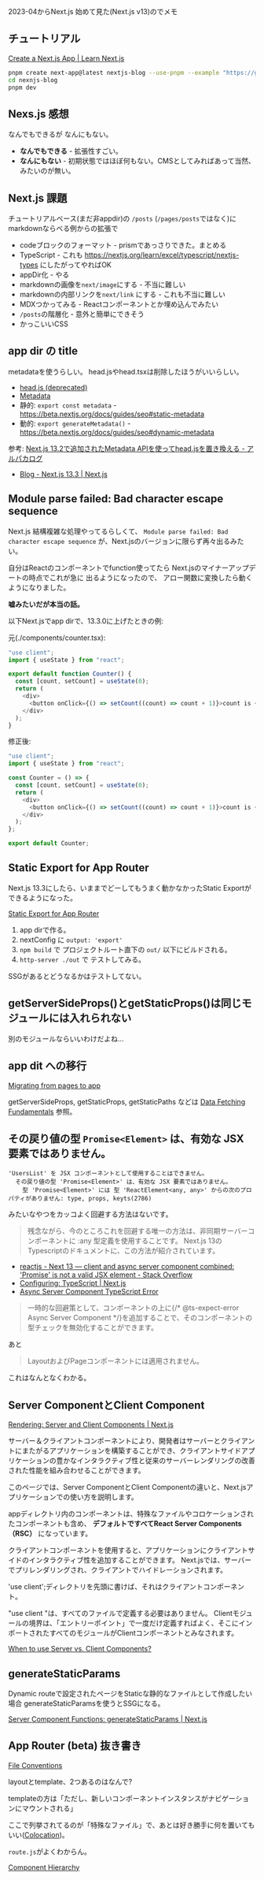 2023-04からNext.js 始めて見た(Next.js v13)のでメモ

## チュートリアル

[Create a Next.js App | Learn Next.js](https://nextjs.org/learn/basics/create-nextjs-app)

```bash
pnpm create next-app@latest nextjs-blog --use-pnpm --example "https://github.com/vercel/next-learn/tree/master/basics/learn-starter"
cd nexnjs-blog
pnpm dev
```

## Nexs.js 感想

なんでもできるが
なんにもない。

- **なんでもできる** - 拡張性すごい。
- **なんにもない** - 初期状態ではほぼ何もない。CMSとしてみればあって当然、みたいのが無い。


## Next.js 課題

チュートリアルベース(まだ非appdir)の
`/posts` (`/pages/posts`ではなく)にmarkdownならべる例からの拡張で

- codeブロックのフォーマット - prismであっさりできた。まとめる
- TypeScript - これも https://nextjs.org/learn/excel/typescript/nextjs-types にしたがってやればOK
- appDir化 - やる
- markdownの画像を`next/image`にする - 不当に難しい
- markdownの内部リンクを`next/link` にする - これも不当に難しい
- MDXつかってみる - Reactコンポーネントとか埋め込んでみたい
- `/posts`の階層化 - 意外と簡単にできそう
- かっこいいCSS

## app dir の title

metadataを使うらしい。
head.jsやhead.tsxは削除したほうがいいらしい。

- [head\.js \(deprecated\)](https://beta.nextjs.org/docs/api-reference/file-conventions/head)
- [Metadata](https://beta.nextjs.org/docs/api-reference/metadata)
- 静的: `export const metadata` - https://beta.nextjs.org/docs/guides/seo#static-metadata
- 動的: `export generateMetadata()` - https://beta.nextjs.org/docs/guides/seo#dynamic-metadata

参考: [Next.js 13.2で追加されたMetadata APIを使ってhead.jsを置き換える - アルパカログ](https://alpacat.com/blog/nextjs132-metadata-api/)

- [Blog - Next.js 13.3 | Next.js](https://nextjs.org/blog/next-13-3#file-based-metadata-api)


## Module parse failed: Bad character escape sequence

Next.js 結構複雑な処理やってるらしくて、
`Module parse failed: Bad character escape sequence`
が、Next.jsのバージョンに限らず再々出るみたい。

自分はReactのコンポーネントでfunction使ってたら
Next.jsのマイナーアップデートの時点でこれが急に
出るようになったので、
アロー関数に変換したら動くようになりました。

**嘘みたいだが本当の話。**

以下Next.jsでapp dirで、13.3.0に上げたときの例:

元(./components/counter.tsx):
```typescript
"use client";
import { useState } from "react";

export default function Counter() {
  const [count, setCount] = useState(0);
  return (
    <div>
      <button onClick={() => setCount((count) => count + 1)}>count is {count}</button>
    </div>
  );
}
```

修正後:
```typescript
"use client";
import { useState } from "react";

const Counter = () => {
  const [count, setCount] = useState(0);
  return (
    <div>
      <button onClick={() => setCount((count) => count + 1)}>count is {count}</button>
    </div>
  );
};

export default Counter;
```


## Static Export for App Router

Next.js 13.3にしたら、いままでどーしてもうまく動かなかったStatic Exportができるようになった。

[Static Export for App Router](https://nextjs.org/blog/next-13-3#static-export-for-app-router)

1. app dirで作る。
2. nextConfig に `output: 'export'`
3. `npm build` で プロジェクトルート直下の `out/` 以下にビルドされる。
4. `http-server ./out` で テストしてみる。

SSGがあるとどうなるかはテストしてない。


## getServerSideProps()とgetStaticProps()は同じモジュールには入れられない

別のモジュールならいいわけだよね...


## app dit への移行

[Migrating from pages to app](https://beta.nextjs.org/docs/upgrade-guide#migrating-from-pages-to-app)

getServerSideProps, getStaticProps, getStaticPaths などは
[Data Fetching Fundamentals](https://beta.nextjs.org/docs/data-fetching/fundamentals)
参照。


## その戻り値の型 `Promise<Element>` は、有効な JSX 要素ではありません。

```
'UsersList' を JSX コンポーネントとして使用することはできません。
  その戻り値の型 'Promise<Element>' は、有効な JSX 要素ではありません。
    型 'Promise<Element>' には 型 'ReactElement<any, any>' からの次のプロパティがありません: type, props, keyts(2786)
```

みたいなやつをカッコよく回避する方法はないです。

> 残念ながら、今のところこれを回避する唯一の方法は、非同期サーバーコンポーネントに :any 型定義を使用することです。
> Next.js 13のTypescriptのドキュメントに、この方法が紹介されています。

- [reactjs \- Next 13 — client and async server component combined: 'Promise<Element>' is not a valid JSX element \- Stack Overflow](https://stackoverflow.com/questions/75497449/next-13-client-and-async-server-component-combined-promiseelement-is-not)
- [Configuring: TypeScript \| Next\.js](https://beta.nextjs.org/docs/configuring/typescript)
- [Async Server Component TypeScript Error](https://beta.nextjs.org/docs/configuring/typescript#async-server-component-typescript-error)


> 一時的な回避策として、コンポーネントの上に{/* @ts-expect-error Async Server Component */}を追加することで、そのコンポーネントの型チェックを無効化することができます。

あと

> LayoutおよびPageコンポーネントには適用されません。

これはなんとなくわかる。


## Server ComponentとClient Component

[Rendering: Server and Client Components | Next.js](https://beta.nextjs.org/docs/rendering/server-and-client-components)

サーバー＆クライアントコンポーネントにより、開発者はサーバーとクライアントにまたがるアプリケーションを構築することができ、クライアントサイドアプリケーションの豊かなインタラクティブ性と従来のサーバーレンダリングの改善された性能を組み合わせることができます。

このページでは、Server ComponentとClient Componentの違いと、Next.jsアプリケーションでの使い方を説明します。

appディレクトリ内のコンポーネントは、特殊なファイルやコロケーションされたコンポーネントも含め、
**デフォルトですべてReact Server Components（RSC）**
になっています。

クライアントコンポーネントを使用すると、アプリケーションにクライアントサイドのインタラクティブ性を追加することができます。
Next.jsでは、サーバーでプリレンダリングされ、クライアントでハイドレーションされます。

'use client';ディレクトリを先頭に書けば、それはクライアントコンポーネント。

"use client "は、すべてのファイルで定義する必要はありません。
Clientモジュールの境界は、「エントリーポイント」で一度だけ定義すればよく、そこにインポートされたすべてのモジュールがClientコンポーネントとみなされます。


[When to use Server vs\. Client Components?](https://beta.nextjs.org/docs/rendering/server-and-client-components#when-to-use-server-vs-client-components)

## generateStaticParams

Dynamic routeで設定されたページをStaticな静的なファイルとして作成したい場合
generateStaticParamsを使うとSSGになる。

[Server Component Functions: generateStaticParams | Next.js](https://beta.nextjs.org/docs/api-reference/generate-static-params)



## App Router (beta) 抜き書き

[File Conventions](https://beta.nextjs.org/docs/routing/fundamentals#file-conventions)

layoutとtemplate、2つあるのはなんで?

templateの方は「ただし、新しいコンポーネントインスタンスがナビゲーションにマウントされる」

ここで列挙されてるのが「特殊なファイル」で、あとは好き勝手に何を置いてもいい([Colocation](https://beta.nextjs.org/docs/routing/fundamentals#colocation))。

`route.js`がよくわからん。

[Component Hierarchy](https://beta.nextjs.org/docs/routing/fundamentals#component-hierarchy)
